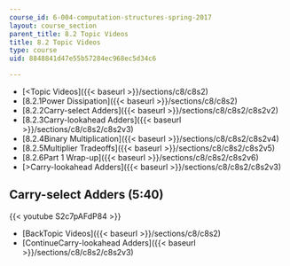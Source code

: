 ```yaml
---
course_id: 6-004-computation-structures-spring-2017
layout: course_section
parent_title: 8.2 Topic Videos
title: 8.2 Topic Videos
type: course
uid: 8848841d47e55b57284ec968ec5d34c6

---
```


*   [<Topic Videos]({{< baseurl >}}/sections/c8/c8s2)
*   [8.2.1Power Dissipation]({{< baseurl >}}/sections/c8/c8s2)
*   [8.2.2Carry-select Adders]({{< baseurl >}}/sections/c8/c8s2/c8s2v2)
*   [8.2.3Carry-lookahead Adders]({{< baseurl >}}/sections/c8/c8s2/c8s2v3)
*   [8.2.4Binary Multiplication]({{< baseurl >}}/sections/c8/c8s2/c8s2v4)
*   [8.2.5Multiplier Tradeoffs]({{< baseurl >}}/sections/c8/c8s2/c8s2v5)
*   [8.2.6Part 1 Wrap-up]({{< baseurl >}}/sections/c8/c8s2/c8s2v6)
*   [\>Carry-lookahead Adders]({{< baseurl >}}/sections/c8/c8s2/c8s2v3)

Carry-select Adders (5:40)
--------------------------

{{< youtube S2c7pAFdP84 >}}

*   [BackTopic Videos]({{< baseurl >}}/sections/c8/c8s2)
*   [ContinueCarry-lookahead Adders]({{< baseurl >}}/sections/c8/c8s2/c8s2v3)
